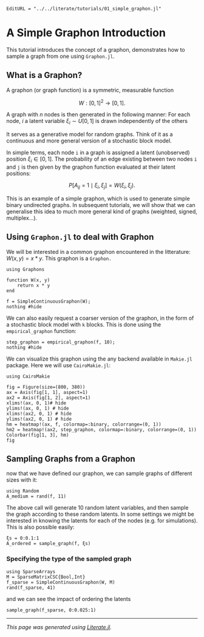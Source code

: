 ```@meta
EditURL = "../../literate/tutorials/01_simple_graphon.jl"
```

#  A Simple Graphon Introduction

This tutorial introduces the concept of a graphon, demonstrates how to sample a graph from one using `Graphon.jl`.

## What is a Graphon?

A graphon (or graph function) is a symmetric, measurable function

```math
W: [0, 1]^2 \to [0, 1].
```

A graph with $n$ nodes is then generated in the following manner:
 For each node, $i$ a latent variable $\xi_i \sim U[0,1]$ is drawn independently of the others

It serves as a generative model for random graphs. Think of it as a continuous and more general version of a stochastic block model.

In simple terms, each node `i` in a graph is assigned a latent (unobserved) position $ξ_i \in [0, 1]$. The probability of an edge existing between two nodes `i` and `j` is then given by the graphon function evaluated at their latent positions:

```math
P[A_{ij} = 1 \mid \xi_i,\xi_j] = W(\xi_i,\xi_j).
```

This is an example of a simple graphon, which is used to generate simple binary undirected graphs. In subsequent tutorials, we will show that we can generalise this idea to much more general kind of graphs (weighted, signed, multiplex...).

## Using `Graphon.jl` to deal with Graphon

We will be interested in a common graphon encountered in the litterature: $W(x,y)=x*y$. This graphon is a `Graphon.`

````@example 01_simple_graphon
using Graphons

function W(x, y)
    return x * y
end

f = SimpleContinuousGraphon(W);
nothing #hide
````

We can also easily request a coarser version of the graphon, in the form of a stochastic block model with `k` blocks. This is done using the `empirical_graphon` function:

````@example 01_simple_graphon
step_graphon = empirical_graphon(f, 10);
nothing #hide
````

We can visualize this graphon using the any backend available in `Makie.jl` package. Here we will use `CairoMakie.jl`:

````@example 01_simple_graphon
using CairoMakie

fig = Figure(size=(800, 380))
ax = Axis(fig[1, 1], aspect=1)
ax2 = Axis(fig[1, 2], aspect=1)
xlims!(ax, 0, 1)# hide
ylims!(ax, 0, 1) # hide
xlims!(ax2, 0, 1) # hide
ylims!(ax2, 0, 1) # hide
hm = heatmap!(ax, f, colormap=:binary, colorrange=(0, 1))
hm2 = heatmap!(ax2, step_graphon, colormap=:binary, colorrange=(0, 1))
Colorbar(fig[1, 3], hm)
fig
````

## Sampling Graphs from a Graphon

now that we have defined our graphon, we can sample graphs of different sizes with it:

````@example 01_simple_graphon
using Random
A_medium = rand(f, 11)
````

The above call will generate 10 random latent variables, and then sample the graph according to these random latents.
In some settings we might be interested in knowing the latents for each of the nodes (e.g. for simulations). This is also possible easily:

````@example 01_simple_graphon
ξs = 0:0.1:1
A_ordered = sample_graph(f, ξs)
````

### Specifying the type of the sampled graph

````@example 01_simple_graphon
using SparseArrays
M = SparseMatrixCSC{Bool,Int}
f_sparse = SimpleContinuousGraphon(W, M)
rand(f_sparse, 41)
````

and we can see the impact of ordering the latents

````@example 01_simple_graphon
sample_graph(f_sparse, 0:0.025:1)
````

---

*This page was generated using [Literate.jl](https://github.com/fredrikekre/Literate.jl).*

